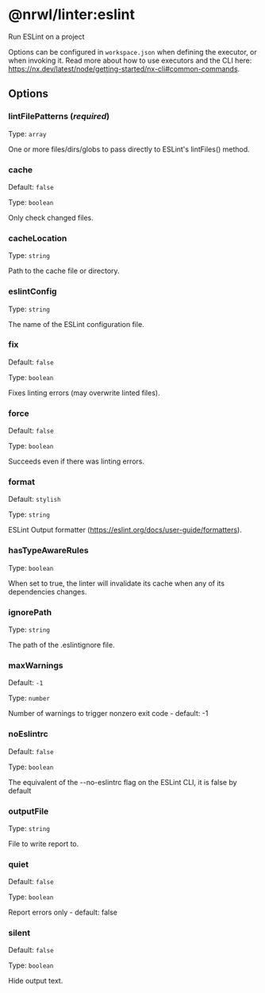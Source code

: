 # @nrwl/linter:eslint

Run ESLint on a project

Options can be configured in `workspace.json` when defining the executor, or when invoking it.
Read more about how to use executors and the CLI here: https://nx.dev/latest/node/getting-started/nx-cli#common-commands.

## Options

### lintFilePatterns (_**required**_)

Type: `array`

One or more files/dirs/globs to pass directly to ESLint's lintFiles() method.

### cache

Default: `false`

Type: `boolean`

Only check changed files.

### cacheLocation

Type: `string`

Path to the cache file or directory.

### eslintConfig

Type: `string`

The name of the ESLint configuration file.

### fix

Default: `false`

Type: `boolean`

Fixes linting errors (may overwrite linted files).

### force

Default: `false`

Type: `boolean`

Succeeds even if there was linting errors.

### format

Default: `stylish`

Type: `string`

ESLint Output formatter (https://eslint.org/docs/user-guide/formatters).

### hasTypeAwareRules

Type: `boolean`

When set to true, the linter will invalidate its cache when any of its dependencies changes.

### ignorePath

Type: `string`

The path of the .eslintignore file.

### maxWarnings

Default: `-1`

Type: `number`

Number of warnings to trigger nonzero exit code - default: -1

### noEslintrc

Default: `false`

Type: `boolean`

The equivalent of the --no-eslintrc flag on the ESLint CLI, it is false by default

### outputFile

Type: `string`

File to write report to.

### quiet

Default: `false`

Type: `boolean`

Report errors only - default: false

### silent

Default: `false`

Type: `boolean`

Hide output text.
